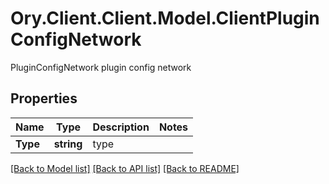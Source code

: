 # Ory.Client.Client.Model.ClientPluginConfigNetwork
PluginConfigNetwork plugin config network

## Properties

Name | Type | Description | Notes
------------ | ------------- | ------------- | -------------
**Type** | **string** | type | 

[[Back to Model list]](../README.md#documentation-for-models) [[Back to API list]](../README.md#documentation-for-api-endpoints) [[Back to README]](../README.md)

